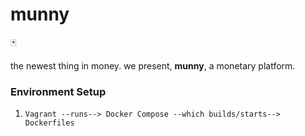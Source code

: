 # munny
🃏

the newest thing in money. we present, **munny**, a monetary platform.

### Environment Setup

1. `Vagrant --runs--> Docker Compose --which builds/starts--> Dockerfiles`
